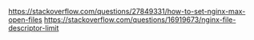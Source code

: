 https://stackoverflow.com/questions/27849331/how-to-set-nginx-max-open-files
https://stackoverflow.com/questions/16919673/nginx-file-descriptor-limit
